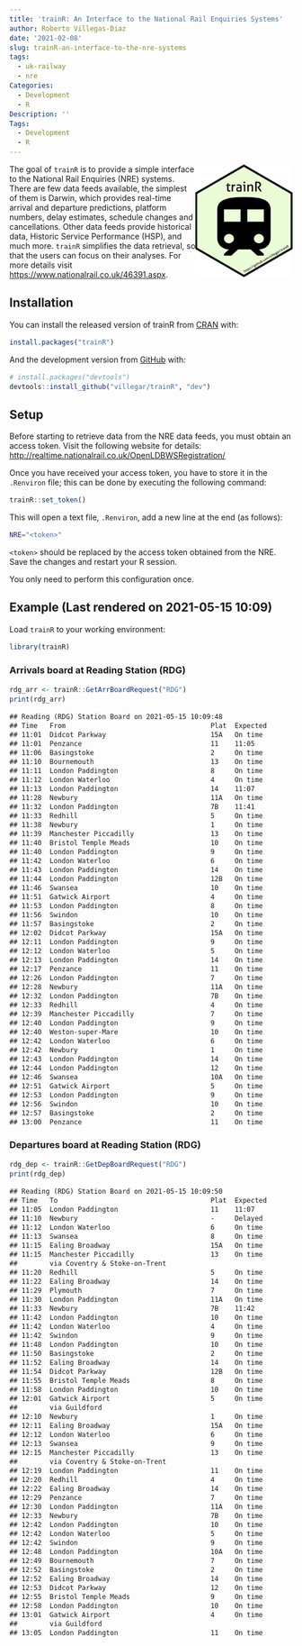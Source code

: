 ```yaml
---
title: 'trainR: An Interface to the National Rail Enquiries Systems'
author: Roberto Villegas-Diaz
date: '2021-02-08'
slug: trainR-an-interface-to-the-nre-systems
tags:
  - uk-railway
  - nre
Categories:
  - Development
  - R
Description: ''
Tags:
  - Development
  - R
---
```


<img src="https://raw.githubusercontent.com/villegar/trainR/main/inst/images/logo.png" alt="logo" align="right" height=200px/>

The goal of `trainR` is to provide a simple interface to the 
National Rail Enquiries (NRE) systems. There are few data feeds 
available, the simplest of them is Darwin, which provides real-time 
arrival and departure predictions, platform numbers, delay estimates, 
schedule changes and cancellations. Other data feeds provide historical 
data, Historic Service Performance (HSP), and much more. `trainR` 
simplifies the data retrieval, so that the users can focus on their 
analyses. For more details visit 
https://www.nationalrail.co.uk/46391.aspx.

## Installation

You can install the released version of trainR from [CRAN](https://CRAN.R-project.org) with:

``` r
install.packages("trainR")
```

And the development version from [GitHub](https://github.com/) with:

``` r
# install.packages("devtools")
devtools::install_github("villegar/trainR", "dev")
```

## Setup
Before starting to retrieve data from the NRE data feeds, you must obtain an access token. 
Visit the following website for details: http://realtime.nationalrail.co.uk/OpenLDBWSRegistration/

Once you have received your access token, you have to store it in the `.Renviron` file; this can be 
done by executing the following command:


```r
trainR::set_token()
```

This will open a text file, `.Renviron`, add a new line at the end (as follows):

```bash
NRE="<token>"
```

`<token>` should be replaced by the access token obtained from the NRE. Save the changes and restart 
your R session.

You only need to perform this configuration once.

## Example (Last rendered on 2021-05-15 10:09)

Load `trainR` to your working environment:

```r
library(trainR)
```

### Arrivals board at Reading Station (RDG)


```r
rdg_arr <- trainR::GetArrBoardRequest("RDG")
print(rdg_arr)
```

```
## Reading (RDG) Station Board on 2021-05-15 10:09:48
## Time   From                                    Plat  Expected
## 11:01  Didcot Parkway                          15A   On time
## 11:01  Penzance                                11    11:05
## 11:06  Basingstoke                             2     On time
## 11:10  Bournemouth                             13    On time
## 11:11  London Paddington                       8     On time
## 11:12  London Waterloo                         4     On time
## 11:13  London Paddington                       14    11:07
## 11:28  Newbury                                 11A   On time
## 11:32  London Paddington                       7B    11:41
## 11:33  Redhill                                 5     On time
## 11:38  Newbury                                 1     On time
## 11:39  Manchester Piccadilly                   13    On time
## 11:40  Bristol Temple Meads                    10    On time
## 11:40  London Paddington                       9     On time
## 11:42  London Waterloo                         6     On time
## 11:43  London Paddington                       14    On time
## 11:44  London Paddington                       12B   On time
## 11:46  Swansea                                 10    On time
## 11:51  Gatwick Airport                         4     On time
## 11:53  London Paddington                       8     On time
## 11:56  Swindon                                 10    On time
## 11:57  Basingstoke                             2     On time
## 12:02  Didcot Parkway                          15A   On time
## 12:11  London Paddington                       9     On time
## 12:12  London Waterloo                         5     On time
## 12:13  London Paddington                       14    On time
## 12:17  Penzance                                11    On time
## 12:26  London Paddington                       7     On time
## 12:28  Newbury                                 11A   On time
## 12:32  London Paddington                       7B    On time
## 12:33  Redhill                                 4     On time
## 12:39  Manchester Piccadilly                   7     On time
## 12:40  London Paddington                       9     On time
## 12:40  Weston-super-Mare                       10    On time
## 12:42  London Waterloo                         6     On time
## 12:42  Newbury                                 1     On time
## 12:43  London Paddington                       14    On time
## 12:44  London Paddington                       12    On time
## 12:46  Swansea                                 10A   On time
## 12:51  Gatwick Airport                         5     On time
## 12:53  London Paddington                       9     On time
## 12:56  Swindon                                 10    On time
## 12:57  Basingstoke                             2     On time
## 13:00  Penzance                                11    On time
```

### Departures board at Reading Station (RDG)


```r
rdg_dep <- trainR::GetDepBoardRequest("RDG")
print(rdg_dep)
```

```
## Reading (RDG) Station Board on 2021-05-15 10:09:50
## Time   To                                      Plat  Expected
## 11:05  London Paddington                       11    11:07
## 11:10  Newbury                                 -     Delayed
## 11:12  London Waterloo                         6     On time
## 11:13  Swansea                                 8     On time
## 11:15  Ealing Broadway                         15A   On time
## 11:15  Manchester Piccadilly                   13    On time
##        via Coventry & Stoke-on-Trent           
## 11:20  Redhill                                 5     On time
## 11:22  Ealing Broadway                         14    On time
## 11:29  Plymouth                                7     On time
## 11:30  London Paddington                       11A   On time
## 11:33  Newbury                                 7B    11:42
## 11:42  London Paddington                       10    On time
## 11:42  London Waterloo                         4     On time
## 11:42  Swindon                                 9     On time
## 11:48  London Paddington                       10    On time
## 11:50  Basingstoke                             2     On time
## 11:52  Ealing Broadway                         14    On time
## 11:54  Didcot Parkway                          12B   On time
## 11:55  Bristol Temple Meads                    8     On time
## 11:58  London Paddington                       10    On time
## 12:01  Gatwick Airport                         5     On time
##        via Guildford                           
## 12:10  Newbury                                 1     On time
## 12:11  Ealing Broadway                         15A   On time
## 12:12  London Waterloo                         6     On time
## 12:13  Swansea                                 9     On time
## 12:15  Manchester Piccadilly                   13    On time
##        via Coventry & Stoke-on-Trent           
## 12:19  London Paddington                       11    On time
## 12:20  Redhill                                 4     On time
## 12:22  Ealing Broadway                         14    On time
## 12:29  Penzance                                7     On time
## 12:30  London Paddington                       11A   On time
## 12:33  Newbury                                 7B    On time
## 12:42  London Paddington                       10    On time
## 12:42  London Waterloo                         5     On time
## 12:42  Swindon                                 9     On time
## 12:48  London Paddington                       10A   On time
## 12:49  Bournemouth                             7     On time
## 12:52  Basingstoke                             2     On time
## 12:52  Ealing Broadway                         14    On time
## 12:53  Didcot Parkway                          12    On time
## 12:55  Bristol Temple Meads                    9     On time
## 12:58  London Paddington                       10    On time
## 13:01  Gatwick Airport                         4     On time
##        via Guildford                           
## 13:05  London Paddington                       11    On time
```
